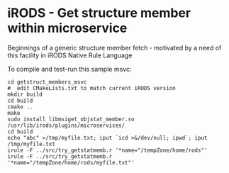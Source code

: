 # iRODS - Get structure member within microservice

Beginnings of a generic structure member fetch - motivated by a need of this
facility in iRODS Native Rule Language

To compile and test-run this sample msvc:

```
cd getstruct_members_msvc
#  edit CMakeLists.txt to match current iRODS version
mkdir build
cd build
cmake ..
make
sudo install libmsiget_objstat_member.so  /usr/lib/irods/plugins/microservices/
cd build
echo "abc" >/tmp/myfile.txt; iput `icd >&/dev/null; ipwd`; iput /tmp/myfile.txt
irule -F ../src/try_getstatmemb.r '*name="/tempZone/home/rods"'
irule -F ../src/try_getstatmemb.r '*name="/tempZone/home/rods/myfile.txt"'
``` 
